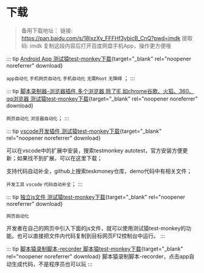 # 下载
> 备用下载地址： 链接: https://pan.baidu.com/s/18lxzXy_FFFHf3ybicB_CnQ?pwd=imdk 提取码: imdk 复制这段内容后打开百度网盘手机App，操作更方便哦

::: tip
[Android App 测试猿test-monkey下载](./download/testMonkey.apk){target="_blank" rel="noopener noreferrer" download} 

`app自动化` `手机网页自动化` `手机自动化` `无需Root`  `无障碍`  ；
:::

::: tip
[脚本录制器-浏览器插件,多个浏览器,除了IE,如chrome谷歌、火狐、360、qq浏览器 测试猿test-monkey下载](./download/testMonkey.rar){target="_blank" rel="noopener noreferrer" download} 
    
`网页自动化` `浏览器自动化`；
:::

::: tip
[vscode开发插件 测试猿test-monkey下载](./download/testMonkey.vsix){target="_blank" rel="noopener noreferrer" download} 
    
可以在vscode中的扩展中安装，搜索testmonkey autotest，官方安装方便更新；如果找不到扩展，可以在这里下载；

支持代码自动补全，github上搜索teskmoney仓库，demo代码中有相关文件；

 `开发工具` `vscode` `代码自动补全`；
:::


::: tip
[独立js文件 测试猿test-monkey下载](./download/testMonkey.js){target="_blank" rel="noopener noreferrer" download}

`网页自动化` 

开发者在自己的网页中引入下面的js文件，就可以使用测试猿test-monkey的功能。也可以直接把文件内代码复制到目标网页F12控制台中运行。
:::



::: tip
[脚本猿录制脚本-recorder 脚本猿test-monkey下载](./download/scriptMonkey.rar){target="_blank" rel="noopener noreferrer" download} 
脚本猿录制脚本-recorder，点击app自动生成代码，不是程序员也可以玩
:::

